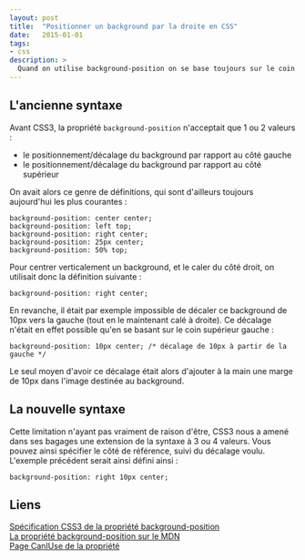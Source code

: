 ```yaml
---
layout: post
title:  "Positionner un background par la droite en CSS"
date:   2015-01-01
tags:
- css 
description: >
  Quand on utilise background-position on se base toujours sur le coin supérieur gauche, mais il est possible de faire autrement depuis CSS3.
--- 
```


## L'ancienne syntaxe

Avant CSS3, la propriété `background-position` n'acceptait que 1 ou 2 valeurs :

- le positionnement/décalage du background par rapport au côté gauche
- le positionnement/décalage du background par rapport au côté supérieur

On avait alors ce genre de définitions, qui sont d'ailleurs toujours aujourd'hui les plus courantes :

    background-position: center center;
    background-position: left top;
    background-position: right center;
    background-position: 25px center;
    background-position: 50% top;

Pour centrer verticalement un background, et le caler du côté droit, on utilisait donc la définition suivante :

    background-position: right center;

En revanche, il était par exemple impossible de décaler ce background de 10px vers la gauche (tout en le maintenant calé à droite). Ce décalage n'était en effet possible qu'en se basant sur le coin supérieur gauche :

    background-position: 10px center; /* décalage de 10px à partir de la gauche */

Le seul moyen d'avoir ce décalage était alors d'ajouter à la main une marge de 10px dans l'image destinée au background.

## La nouvelle syntaxe

Cette limitation n'ayant pas vraiment de raison d'être, CSS3 nous a amené dans ses bagages une extension de la syntaxe à 3 ou 4 valeurs. Vous pouvez ainsi spécifier le côté de référence, suivi du décalage voulu. L'exemple précédent serait ainsi défini ainsi :

    background-position: right 10px center;


## Liens

[Spécification CSS3 de la propriété background-position](http://dev.w3.org/csswg/css-backgrounds-3/#background-position)  
[La propriété background-position sur le MDN](https://developer.mozilla.org/fr/docs/Web/CSS/background-position)  
[Page CanIUse de la propriété](http://caniuse.com/#feat=css-background-offsets)  